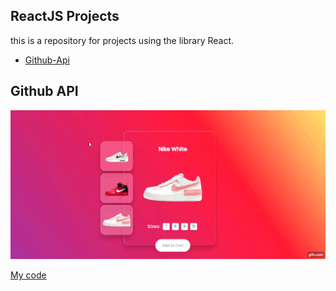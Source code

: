 ## ReactJS Projects

this is a repository for projects using the library React.

- [Github-Api](#id01)

## Github API<a name="id01"></a>

![Preview](https://github.com/GiovanaBorges/Js-Lessons/blob/main/Product_card_glass/gif.gif)

[My code](https://github.com/GiovanaBorges/Js-Lessons/tree/main/Product_card_glass)
